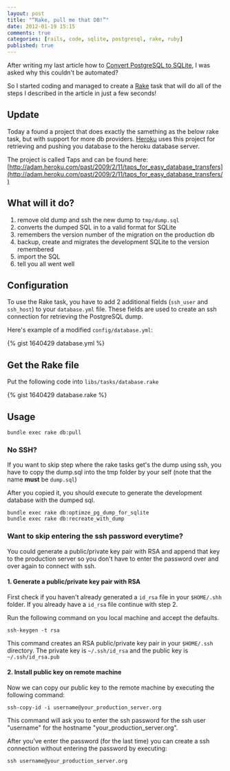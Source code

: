 ```yaml
---
layout: post
title: "“Rake, pull me that DB!”"
date: 2012-01-19 15:15
comments: true
categories: [rails, code, sqlite, postgresql, rake, ruby]
published: true
---
```


After writing my last article how to [Convert PostgreSQL to SQLite](http://manuel.manuelles.nl/blog/2012/01/18/convert-postgresql-to-sqlite/ "How to: Convert a PostgreSQL database to a SQLite database"), I was asked why this couldn't be automated?

So I started coding and managed to create a [Rake](http://rake.rubyforge.org/ "Rake -- Ruby Make") task that will do all of the steps I described in the article in just a few seconds!

<!-- more -->

## Update

Today a found a project that does exactly the samething as the below rake task, but with support for more db providers. [Heroku](http://www.herko.com) uses this project for retrieving and pushing you database to the heroku database server.

The project is called Taps and can be found here: [http://adam.heroku.com/past/2009/2/11/taps_for_easy_database_transfers](http://adam.heroku.com/past/2009/2/11/taps_for_easy_database_transfers/)

## What will it do?

1. remove old dump and ssh the new dump to `tmp/dump.sql`
2. converts the dumped SQL in to a valid format for SQLite
3. remembers the version number of the migration on the production db
4. backup, create and migrates the development SQLite to the version remembered
5. import the SQL
6. tell you all went well

## Configuration

To use the Rake task, you have to add 2 additional fields (`ssh_user` and `ssh_host`) to your `database.yml` file. These fields are used to create an ssh connection for retrieving the PostgreSQL dump.

Here's example of a modified `config/database.yml`:

{% gist 1640429 database.yml %}

## Get the Rake file

Put the following code into `libs/tasks/database.rake`

{% gist 1640429 database.rake %}

## Usage

```
bundle exec rake db:pull
```

### No SSH?

If you want to skip step where the rake tasks get's the dump using ssh, you have to copy the dump.sql into the tmp folder by your self (note that the name __must__ be `dump.sql`)

After you copied it, you should execute to generate the development database with the dumped sql.

```
bundle exec rake db:optimze_pg_dump_for_sqlite
bundle exec rake db:recreate_with_dump
```

### Want to skip entering the ssh password everytime?

You could generate a public/private key pair with RSA and append that key to the production server so you don't have to enter the password over and over again to connect with ssh.

#### 1. Generate a public/private key pair with RSA

First check if you haven't already generated a `id_rsa` file in your `$HOME/.shh` folder. If you already have a `id_rsa` file continue with step 2.

Run the following command on you local machine and accept the defaults.

```
ssh-keygen -t rsa
```

This command creates an RSA public/private key pair in your `$HOME/.ssh` directory. The private key is `~/.ssh/id_rsa` and the public key is `~/.ssh/id_rsa.pub`

#### 2. Install public key on remote machine

Now we can copy our public key to the remote machine by executing the following command:

```
ssh-copy-id -i username@your_production_server.org
```

This command will ask you to enter the ssh password for the ssh user "username" for the hostname "your_production_server.org".

After you've enter the password (for the last time) you can create a ssh connection without entering the password by executing:

```
ssh username@your_production_server.org
```
